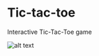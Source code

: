 # Tic-tac-toe
Interactive Tic-Tac-Toe game


![alt text](https://lh3.googleusercontent.com/dnctleQFkL5xwasWxGCGOWrI_7hWJaKMHfs9dYM5E8Wvbp_-R-vnZ1tElAGBRGJ0JOfvjqt8QovnACzfQTRtJBFSaKE8UfqlEiYZrc6-Vchpn1km8lUlHIlQ-ItPPm6lTovdsIk_9rXvQ2pBy1-Rw97Y8Ni6M_FOfB07ePqyRCdjo4_o6z9CzwTIH2J3VNSI264Y5Tk9_1h6mhzhlmZnTGCNpeXfYMIG6xbjblwvOprRH3MVDUHN3BY0b6AspzIVPybV1FiGFgNuJOM2U8ljWPmT6F7I3m3cFB5K2oDuQKnxMlY3WFVVtjFwE9Xh3L7Yrfx254mfo_kyxcpHqPuEkk88qb0lwdEffwHzBDvtj3MLstwYvaoj3JC1-b3RSt3lhFOUI412D2utv8U-dl2FjvAFf-Lx5R9ELaIaFi8uRUS2jSKR7AhMcZUsFP2u72G7npL1Lma4W-zdjIva1l262Bl86M0IZAXe56NyVIcl4n1PiW0ZxW01xnkHA2FPZSXYPM2MtdazfDjnmSiRumk6ZyB69qu1am7UlPeotKfRi5lGEa_oTAYa_AY3Lc_HE2w9vldC04dW3N82cr03JSD4uBURSGBOymTWocchcPlllXoHGscGyzK3Xo7LMh7ahBBc2IcSQv2mxMu2MDtCoDI1Ks8UYfBYLTS_ldnxtLIAsUZbcOW9NK7tsQ=w603-h388-no)
